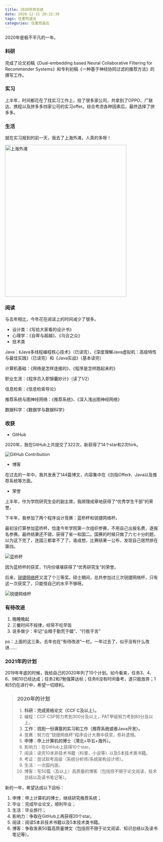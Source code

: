 ```yaml
---
title: 2020年终总结
date: 2020-12-31 20:32:39
tags: 任重而道远
categories: 任重而道远
---
```


2020年是极不平凡的一年。

<!--more-->

### 科研

完成了论文初稿《Dual-embedding based Neural Collaborative Filtering for Recommender Systems》和专利初稿《一种基于神经协同过滤的推荐方法》的撰写工作。

### 实习

上半年，时间都花在了找实习工作上，投了很多家公司，共拿到了OPPO、广联达、携程以及拼多多四家公司的实习offer。综合考虑各种因素后，最终选择了拼多多。

### 生活

就在实习报到的前一天，我去了上海外滩，人真的多呀！

<img src="/static/images/the-bund-in-shanghai.jpg" alt="上海外滩" width="400" height="500"/>

### 阅读

与去年相比，今年花在阅读上的时间减少了很多。

* 设计类：《写给大家看的设计书》
* 心理学：《自卑与超越》、《乌合之众》
* 技术类

Java：《Java多线程编程核心技术》（已读完）、《深度理解Java虚拟机：高级特性与最佳实践》（已读完）和《Java实战》（基本读完）

计算机基础：《网络是怎样连接的》、《程序是怎样跑起来的》

职业生涯：《程序员入职锦囊妙计》（读了1/2）

信息检索：《信息检索导论》

推荐系统与图神经网络：《推荐系统》、《深入浅出图神经网络》

数据科学：《数据学与数据科学》

### 收获

* GitHub

2020年，我在GitHub上共提交了322次，新获得了14个star和2次fork。

![GitHub Contribution](/static/images/github-contribution-2020.png)

* 博客

在过去的一年中，我共发表了144篇博文，内容集中在《剑指Offer》、Java以及推荐系统等方面。

* 荣誉

上半年，作为学院研究生会的副主席，我顺理成章地获得了“优秀学生干部”的荣誉。

下半年，我参加了两个程序设计竞赛：蓝桥杯和锐捷网络杯。

最初没打算参加蓝桥杯，恰逢今年学院第一次组织参赛，不用自己出报名费，遂报名参赛。最终结果还不错，获得了省一和国二。国赛的时候只做了六七十分的题，以为这下完了，连国三都拿不了了。谁成想，比赛结果一公布，发现自己居然排在第四。

![蓝桥杯](/static/images/lanqiao-cup-2020.png)

因为蓝桥杯的获奖，11月份堪堪获得了“优秀研究生”的荣誉。

后来，[锐捷网络杯](https://mp.weixin.qq.com/s?__biz=MzA3MzQyMzQ2NQ==&mid=2650614744&idx=1&sn=c0dbb0c2d4d32c7b0b64d16f94ba0265&chksm=8706c4deb0714dc8a22324215d87936c84de74bf175d7b64b5129696c87d6260a91cc3df03f4&mpshare=1&scene=23&srcid=120238OXYnh17LoRGRiJHao7&sharer_sharetime=1606921699370&sharer_shareid=1facd5c658bd12918c8520280719e43a%23rd)又混了个三等奖。硕士期间，总共参加过三次锐捷网络杯，只有这一次获奖了，只能怪自己的水平不够呀。

![锐捷网络杯](/static/images/ruijie-cup-2020.png)

### 有待改进

1. 晚睡晚起
2. 三餐时间不规律，经常不吃早饭
3. 说多做少：牢记“业精于勤荒于嬉”、“行胜于言”

ps：上面的这三条，去年也在“有待改进”一栏。一年过去了，似乎没有什么改进......

### 2021年的计划

2019年年底的时候，我给自己的2020年列了10个计划。如今看来，任务3、4、6、9和10已经达成；任务2和7勉强算达标；任务8没有时间备考，遂只能放弃；1和5仍在进行中，希望一切顺利。

> ### 2020年的计划
>
> 1. **科研：完成资格论文（CCF C及以上）。**
> 2. 编程：CCF CSP努力考到300分及以上，PAT甲级努力考到80分及以上。
> 3. **工作：找到一份满意的实习和工作（推荐系统或者Java开发）。**
> 4. 竞赛：努力在“锐捷网络杯”程序设计大赛中获奖，弥补遗憾。
> 5. **申博：申上计算机的博士（清北+华五+海外）。**
> 6. 影响力：在GitHub上获得10个star。
> 7. 阅读：读完10本非技术书籍（科普、小说等）以及5本技术类书籍。
> 8. 考证：尝试软考高级（系统分析师/系统架构设计师）。
> 9. 生活：一次国内游。
> 10. 博客：写50篇（及以上）高质量的博客（包括但不限于论文阅读、技术总结以及读书笔记等）。

新的一年，希望达成以下目标：

1. 申博：申上计算机的博士，继续研究推荐系统；
2. 毕业：完成毕业论文，顺利毕业；
3. 生活：毕业旅行；
4. 影响力：争取在GitHub上再获得20个star。
5. 阅读：阅读5本非技术书籍以及5本技术类书籍。
6. 博客：争取发表50篇高质量博文（包括但不限于论文阅读、知识总结以及读书笔记等）。
